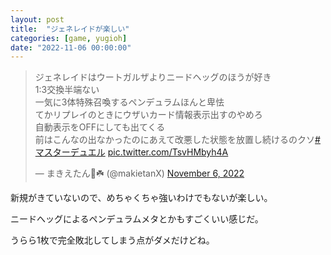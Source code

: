```yaml
---
layout: post
title:  "ジェネレイドが楽しい"
categories: [game, yugioh]
date: "2022-11-06 00:00:00"
---
```


<blockquote class="twitter-tweet tw-align-center"><p lang="ja" dir="ltr">ジェネレイドはウートガルザよりニードヘッグのほうが好き<br>1:3交換半端ない<br>一気に3体特殊召喚するペンデュラムほんと卑怯<br>てかリプレイのときにウザいカード情報表示出すのやめろ<br>自動表示をOFFにしても出てくる<br>前はこんなの出なかったのにあえて改悪した状態を放置し続けるのクソ<a href="https://twitter.com/hashtag/%E3%83%9E%E3%82%B9%E3%82%BF%E3%83%BC%E3%83%87%E3%83%A5%E3%82%A8%E3%83%AB?src=hash&amp;ref_src=twsrc%5Etfw">#マスターデュエル</a> <a href="https://t.co/TsvHMbyh4A">pic.twitter.com/TsvHMbyh4A</a></p>&mdash; まきえたん🥦☘️ (@makietanX) <a href="https://twitter.com/makietanX/status/1589232920937365505?ref_src=twsrc%5Etfw">November 6, 2022</a></blockquote> <script async src="https://platform.twitter.com/widgets.js" charset="utf-8"></script>

新規がきていないので、めちゃくちゃ強いわけでもないが楽しい。

ニードへッグによるペンデュラムメタとかもすごくいい感じだ。

うらら1枚で完全敗北してしまう点がダメだけどね。
